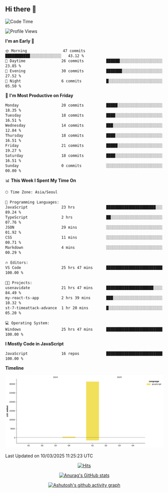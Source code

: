 ## Hi there 👋

<!--
**pnh135/pnh135** is a ✨ _special_ ✨ repository because its `README.md` (this file) appears on your GitHub profile.

Here are some ideas to get you started:

- 🔭 I’m currently working on ...
- 🌱 I’m currently learning ...
- 👯 I’m looking to collaborate on ...
- 🤔 I’m looking for help with ...
- 💬 Ask me about ...
- 📫 How to reach me: ...
- 😄 Pronouns: ...
- ⚡ Fun fact: ...
-->

<!--START_SECTION:waka-->
![Code Time](http://img.shields.io/badge/Code%20Time-120%20hrs%2054%20mins-blue)

![Profile Views](http://img.shields.io/badge/Profile%20Views-0-blue)

**I'm an Early 🐤** 

```text
🌞 Morning                47 commits          ███████████░░░░░░░░░░░░░░   43.12 % 
🌆 Daytime                26 commits          ██████░░░░░░░░░░░░░░░░░░░   23.85 % 
🌃 Evening                30 commits          ███████░░░░░░░░░░░░░░░░░░   27.52 % 
🌙 Night                  6 commits           █░░░░░░░░░░░░░░░░░░░░░░░░   05.50 % 
```
📅 **I'm Most Productive on Friday** 

```text
Monday                   20 commits          █████░░░░░░░░░░░░░░░░░░░░   18.35 % 
Tuesday                  18 commits          ████░░░░░░░░░░░░░░░░░░░░░   16.51 % 
Wednesday                14 commits          ███░░░░░░░░░░░░░░░░░░░░░░   12.84 % 
Thursday                 18 commits          ████░░░░░░░░░░░░░░░░░░░░░   16.51 % 
Friday                   21 commits          █████░░░░░░░░░░░░░░░░░░░░   19.27 % 
Saturday                 18 commits          ████░░░░░░░░░░░░░░░░░░░░░   16.51 % 
Sunday                   0 commits           ░░░░░░░░░░░░░░░░░░░░░░░░░   00.00 % 
```


📊 **This Week I Spent My Time On** 

```text
🕑︎ Time Zone: Asia/Seoul

💬 Programming Languages: 
JavaScript               23 hrs              ██████████████████████░░░   89.24 % 
TypeScript               2 hrs               ██░░░░░░░░░░░░░░░░░░░░░░░   07.76 % 
JSON                     29 mins             ░░░░░░░░░░░░░░░░░░░░░░░░░   01.92 % 
CSS                      11 mins             ░░░░░░░░░░░░░░░░░░░░░░░░░   00.71 % 
Markdown                 4 mins              ░░░░░░░░░░░░░░░░░░░░░░░░░   00.29 % 

🔥 Editors: 
VS Code                  25 hrs 47 mins      █████████████████████████   100.00 % 

🐱‍💻 Projects: 
usenavidate              21 hrs 47 mins      █████████████████████░░░░   84.49 % 
my-react-ts-app          2 hrs 39 mins       ███░░░░░░░░░░░░░░░░░░░░░░   10.32 % 
st-7-timeattack-advance  1 hr 20 mins        █░░░░░░░░░░░░░░░░░░░░░░░░   05.20 % 

💻 Operating System: 
Windows                  25 hrs 47 mins      █████████████████████████   100.00 % 
```

**I Mostly Code in JavaScript** 

```text
JavaScript               16 repos            █████████████████████████   100.00 % 
```



**Timeline**

![Lines of Code chart](https://raw.githubusercontent.com/pnh135/pnh135/main/assets/bar_graph.png)


 Last Updated on 10/03/2025 11:25:23 UTC
<!--END_SECTION:waka-->

  <div align=center>
	
  [![Hits](https://hits.seeyoufarm.com/api/count/incr/badge.svg?url=https%3A%2F%2Fgithub.com%2Fpnh135&count_bg=%2379C83D&title_bg=%23555555&icon=&icon_color=%23E7E7E7&title=hits&edge_flat=false)](https://hits.seeyoufarm.com) 
	
  </div>

<div align=center>
	
[![Anurag's GitHub stats](https://github-readme-stats.vercel.app/api?username=pnh135&show_icons=true&theme=radical)](https://github.com/anuraghazra/github-readme-stats)

</div>

<div align=center>
	
[![Ashutosh's github activity graph](https://github-readme-activity-graph.vercel.app/graph?username=pnh135&theme=merko)](https://github.com/ashutosh00710/github-readme-activity-graph)

</div>
